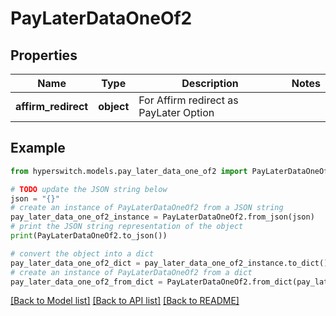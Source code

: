 # PayLaterDataOneOf2


## Properties

Name | Type | Description | Notes
------------ | ------------- | ------------- | -------------
**affirm_redirect** | **object** | For Affirm redirect as PayLater Option | 

## Example

```python
from hyperswitch.models.pay_later_data_one_of2 import PayLaterDataOneOf2

# TODO update the JSON string below
json = "{}"
# create an instance of PayLaterDataOneOf2 from a JSON string
pay_later_data_one_of2_instance = PayLaterDataOneOf2.from_json(json)
# print the JSON string representation of the object
print(PayLaterDataOneOf2.to_json())

# convert the object into a dict
pay_later_data_one_of2_dict = pay_later_data_one_of2_instance.to_dict()
# create an instance of PayLaterDataOneOf2 from a dict
pay_later_data_one_of2_from_dict = PayLaterDataOneOf2.from_dict(pay_later_data_one_of2_dict)
```
[[Back to Model list]](../README.md#documentation-for-models) [[Back to API list]](../README.md#documentation-for-api-endpoints) [[Back to README]](../README.md)


